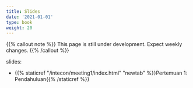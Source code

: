 ```yaml
---
title: Slides
date: '2021-01-01'
type: book
weight: 20
---
```


{{% callout note %}} This page is still under development. Expect weekly changes. {{% /callout %}}

slides:

- {{% staticref "/intecon/meeting1/index.html" "newtab" %}}Pertemuan 1: Pendahuluan{{% /staticref %}}

